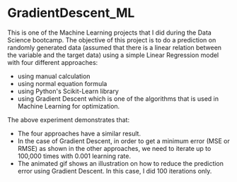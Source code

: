 # GradientDescent_ML
This is one of the Machine Learning projects that I did during the Data Science bootcamp. 
The objective of this project is to do a prediction on randomly generated data (assumed that there is a linear relation between the variable and the target data) using a simple Linear Regression model with four different approaches:
- using manual calculation 
- using normal equation formula
- using Python's Scikit-Learn library
- using Gradient Descent which is one of the algorithms that is used in Machine Learning for optimization. 

The above experiment demonstrates that:
- The four approaches have a similar result. 
- In the case of Gradient Descent, in order to get a minimum error (MSE or RMSE) as shown in the other approaches, we need to iterate up to 100,000 times with 0.001 learning rate.
- The animated gif shows an illustration on how to reduce the prediction error using Gradient Descent. In this case, I did 100 iterations only.
